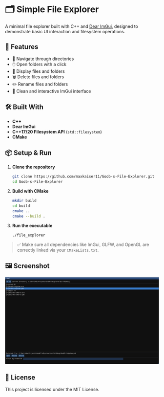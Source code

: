 # 🗂️ Simple File Explorer

A minimal file explorer built with C++ and [Dear ImGui](https://github.com/ocornut/imgui), designed to demonstrate basic UI interaction and filesystem operations.

## 🚀 Features

- 📁 Navigate through directories
- 🖱️ Open folders with a click
- 📄 Display files and folders
- 🗑️ Delete files and folders
- ✏️ Rename files and folders
- 🧭 Clean and interactive ImGui interface

## 🛠️ Built With

- **C++**
- **Dear ImGui**
- **C++17/20 Filesystem API** (`std::filesystem`)
- **CMake**

## 📦 Setup & Run

1. **Clone the repository**
   ```bash
   git clone https://github.com/maxkaiser11/Goob-s-File-Explorer.git
   cd Goob-s-File-Explorer
   ```

2. **Build with CMake**
   ```bash
   mkdir build
   cd build
   cmake ..
   cmake --build .
   ```

3. **Run the executable**
   ```bash
   ./file_explorer
   ```

> ✅ Make sure all dependencies like ImGui, GLFW, and OpenGL are correctly linked via your `CMakeLists.txt`.

## 🖼️ Screenshot

![screenshot](screenshot.png)

## 📄 License

This project is licensed under the MIT License.

